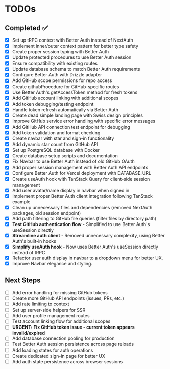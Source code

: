 # TODOs

## Completed ✅
- [x] Set up tRPC context with Better Auth instead of NextAuth
- [x] Implement inner/outer context pattern for better type safety
- [x] Create proper session typing with Better Auth
- [x] Update protected procedures to use Better Auth session
- [x] Ensure compatibility with existing routes
- [x] Update database schema to match Better Auth requirements
- [x] Configure Better Auth with Drizzle adapter
- [x] Add GitHub scope permissions for repo access
- [x] Create githubProcedure for GitHub-specific routes
- [x] Use Better Auth's getAccessToken method for fresh tokens
- [x] Add GitHub account linking with additional scopes
- [x] Add token debugging/testing endpoint
- [x] Handle token refresh automatically via Better Auth
- [x] Create dead simple landing page with Swiss design principles
- [x] Improve GitHub service error handling with specific error messages
- [x] Add GitHub API connection test endpoint for debugging
- [x] Add token validation and format checking
- [x] Create navbar with star and sign-in functionality
- [x] Add dynamic star count from GitHub API
- [x] Set up PostgreSQL database with Docker
- [x] Create database setup scripts and documentation
- [x] Fix Navbar to use Better Auth instead of old GitHub OAuth
- [x] Add proper session management with Better Auth API endpoints
- [x] Configure Better Auth for Vercel deployment with DATABASE_URL
- [x] Create useAuth hook with TanStack Query for client-side session management
- [x] Add user avatar/name display in navbar when signed in
- [x] Implement proper Better Auth client integration following TanStack example
- [x] Clean up unnecessary files and dependencies (removed NextAuth packages, old session endpoint)
- [x] Add path filtering to GitHub file queries (filter files by directory path)
- [x] **Test GitHub authentication flow** - Simplified to use Better Auth's useSession directly
- [x] **Streamline auth client** - Removed unnecessary complexity, using Better Auth's built-in hooks
- [x] **Simplify useAuth hook** - Now uses Better Auth's useSession directly instead of tRPC
- [x] Refactor user auth display in navbar to a dropdown menu for better UX.
- [x] Improve Navbar elegance and styling.

## Next Steps
- [ ] Add error handling for missing GitHub tokens
- [ ] Create more GitHub API endpoints (issues, PRs, etc.)
- [ ] Add rate limiting to context
- [ ] Set up server-side helpers for SSR
- [ ] Add user profile management routes
- [ ] Test account linking flow for additional scopes
- [ ] **URGENT: Fix GitHub token issue - current token appears invalid/expired**
- [ ] Add database connection pooling for production
- [ ] Test Better Auth session persistence across page reloads
- [ ] Add loading states for auth operations
- [ ] Create dedicated sign-in page for better UX
- [ ] Add auth state persistence across browser sessions 
